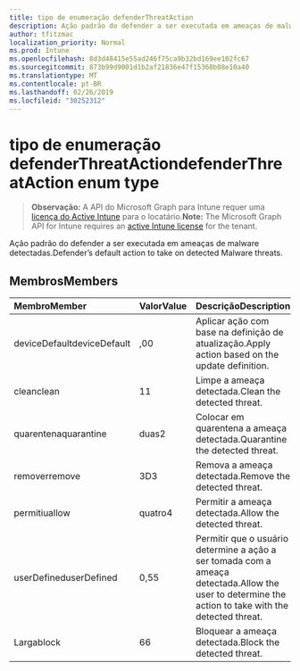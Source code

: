 ```yaml
---
title: tipo de enumeração defenderThreatAction
description: Ação padrão do defender a ser executada em ameaças de malware detectadas.
author: tfitzmac
localization_priority: Normal
ms.prod: Intune
ms.openlocfilehash: 8d3d48415e55ad246f75ca9b32bd169ee102fc67
ms.sourcegitcommit: 873b99d9001d1b2af21836e47f15360b08e10a40
ms.translationtype: MT
ms.contentlocale: pt-BR
ms.lasthandoff: 02/26/2019
ms.locfileid: "30252312"
---
```

# <a name="defenderthreataction-enum-type"></a><span data-ttu-id="e6dda-103">tipo de enumeração defenderThreatAction</span><span class="sxs-lookup"><span data-stu-id="e6dda-103">defenderThreatAction enum type</span></span>

> <span data-ttu-id="e6dda-104">**Observação:** A API do Microsoft Graph para Intune requer uma [licença do Active Intune](https://go.microsoft.com/fwlink/?linkid=839381) para o locatário.</span><span class="sxs-lookup"><span data-stu-id="e6dda-104">**Note:** The Microsoft Graph API for Intune requires an [active Intune license](https://go.microsoft.com/fwlink/?linkid=839381) for the tenant.</span></span>

<span data-ttu-id="e6dda-105">Ação padrão do defender a ser executada em ameaças de malware detectadas.</span><span class="sxs-lookup"><span data-stu-id="e6dda-105">Defender’s default action to take on detected Malware threats.</span></span>

## <a name="members"></a><span data-ttu-id="e6dda-106">Membros</span><span class="sxs-lookup"><span data-stu-id="e6dda-106">Members</span></span>
|<span data-ttu-id="e6dda-107">Membro</span><span class="sxs-lookup"><span data-stu-id="e6dda-107">Member</span></span>|<span data-ttu-id="e6dda-108">Valor</span><span class="sxs-lookup"><span data-stu-id="e6dda-108">Value</span></span>|<span data-ttu-id="e6dda-109">Descrição</span><span class="sxs-lookup"><span data-stu-id="e6dda-109">Description</span></span>|
|:---|:---|:---|
|<span data-ttu-id="e6dda-110">deviceDefault</span><span class="sxs-lookup"><span data-stu-id="e6dda-110">deviceDefault</span></span>|<span data-ttu-id="e6dda-111">,0</span><span class="sxs-lookup"><span data-stu-id="e6dda-111">0</span></span>|<span data-ttu-id="e6dda-112">Aplicar ação com base na definição de atualização.</span><span class="sxs-lookup"><span data-stu-id="e6dda-112">Apply action based on the update definition.</span></span>|
|<span data-ttu-id="e6dda-113">clean</span><span class="sxs-lookup"><span data-stu-id="e6dda-113">clean</span></span>|<span data-ttu-id="e6dda-114">1</span><span class="sxs-lookup"><span data-stu-id="e6dda-114">1</span></span>|<span data-ttu-id="e6dda-115">Limpe a ameaça detectada.</span><span class="sxs-lookup"><span data-stu-id="e6dda-115">Clean the detected threat.</span></span>|
|<span data-ttu-id="e6dda-116">quarentena</span><span class="sxs-lookup"><span data-stu-id="e6dda-116">quarantine</span></span>|<span data-ttu-id="e6dda-117">duas</span><span class="sxs-lookup"><span data-stu-id="e6dda-117">2</span></span>|<span data-ttu-id="e6dda-118">Colocar em quarentena a ameaça detectada.</span><span class="sxs-lookup"><span data-stu-id="e6dda-118">Quarantine the detected threat.</span></span>|
|<span data-ttu-id="e6dda-119">remover</span><span class="sxs-lookup"><span data-stu-id="e6dda-119">remove</span></span>|<span data-ttu-id="e6dda-120">3D</span><span class="sxs-lookup"><span data-stu-id="e6dda-120">3</span></span>|<span data-ttu-id="e6dda-121">Remova a ameaça detectada.</span><span class="sxs-lookup"><span data-stu-id="e6dda-121">Remove the detected threat.</span></span>|
|<span data-ttu-id="e6dda-122">permitiu</span><span class="sxs-lookup"><span data-stu-id="e6dda-122">allow</span></span>|<span data-ttu-id="e6dda-123">quatro</span><span class="sxs-lookup"><span data-stu-id="e6dda-123">4</span></span>|<span data-ttu-id="e6dda-124">Permitir a ameaça detectada.</span><span class="sxs-lookup"><span data-stu-id="e6dda-124">Allow the detected threat.</span></span>|
|<span data-ttu-id="e6dda-125">userDefined</span><span class="sxs-lookup"><span data-stu-id="e6dda-125">userDefined</span></span>|<span data-ttu-id="e6dda-126">0,5</span><span class="sxs-lookup"><span data-stu-id="e6dda-126">5</span></span>|<span data-ttu-id="e6dda-127">Permitir que o usuário determine a ação a ser tomada com a ameaça detectada.</span><span class="sxs-lookup"><span data-stu-id="e6dda-127">Allow the user to determine the action to take with the detected threat.</span></span>|
|<span data-ttu-id="e6dda-128">Larga</span><span class="sxs-lookup"><span data-stu-id="e6dda-128">block</span></span>|<span data-ttu-id="e6dda-129">6</span><span class="sxs-lookup"><span data-stu-id="e6dda-129">6</span></span>|<span data-ttu-id="e6dda-130">Bloquear a ameaça detectada.</span><span class="sxs-lookup"><span data-stu-id="e6dda-130">Block the detected threat.</span></span>|



